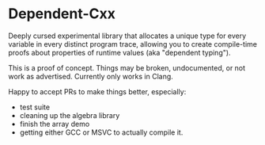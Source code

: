 # Dependent-Cxx

Deeply cursed experimental library that allocates a unique type for every variable in every distinct program trace, allowing you to create compile-time proofs about properties of runtime values (aka "dependent typing").

This is a proof of concept.
Things may be broken, undocumented, or not work as advertised.
Currently only works in Clang.

Happy to accept PRs to make things better, especially:
- test suite
- cleaning up the algebra library
- finish the array demo
- getting either GCC or MSVC to actually compile it.